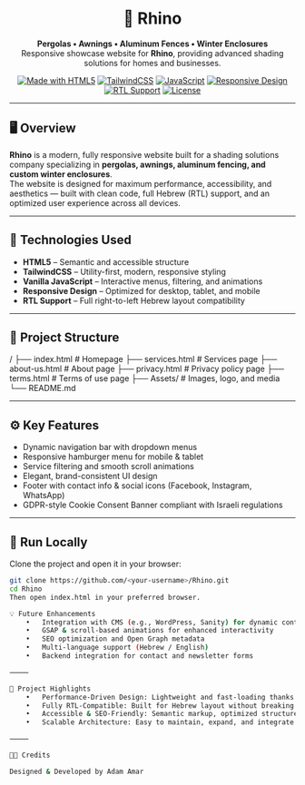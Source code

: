 <div align="center">

# 🦏 Rhino

**Pergolas • Awnings • Aluminum Fences • Winter Enclosures**  
Responsive showcase website for **Rhino**, providing advanced shading solutions for homes and businesses.

[![Made with HTML5](https://img.shields.io/badge/HTML5-E44D26?style=flat&logo=html5&logoColor=white)](https://developer.mozilla.org/en-US/docs/Web/Guide/HTML/HTML5)
[![TailwindCSS](https://img.shields.io/badge/TailwindCSS-38B2AC?style=flat&logo=tailwind-css&logoColor=white)](https://tailwindcss.com/)
[![JavaScript](https://img.shields.io/badge/JavaScript-F7DF1E?style=flat&logo=javascript&logoColor=black)](https://developer.mozilla.org/en-US/docs/Web/JavaScript)
[![Responsive Design](https://img.shields.io/badge/Responsive-Design-blue?style=flat)](#)
[![RTL Support](https://img.shields.io/badge/RTL-Hebrew-lightgrey?style=flat)](#)
[![License](https://img.shields.io/badge/License-MIT-green.svg)](LICENSE)

</div>

---

## 🖥️ Overview

**Rhino** is a modern, fully responsive website built for a shading solutions company specializing in **pergolas, awnings, aluminum fencing, and custom winter enclosures**.  
The website is designed for maximum performance, accessibility, and aesthetics — built with clean code, full Hebrew (RTL) support, and an optimized user experience across all devices.

---

## 🧩 Technologies Used

- **HTML5** – Semantic and accessible structure
- **TailwindCSS** – Utility-first, modern, responsive styling
- **Vanilla JavaScript** – Interactive menus, filtering, and animations
- **Responsive Design** – Optimized for desktop, tablet, and mobile
- **RTL Support** – Full right-to-left Hebrew layout compatibility

---

## 📁 Project Structure

/
├── index.html # Homepage
├── services.html # Services page
├── about-us.html # About page
├── privacy.html # Privacy policy page
├── terms.html # Terms of use page
├── Assets/ # Images, logo, and media
└── README.md

---

## ⚙️ Key Features

- Dynamic navigation bar with dropdown menus
- Responsive hamburger menu for mobile & tablet
- Service filtering and smooth scroll animations
- Elegant, brand-consistent UI design
- Footer with contact info & social icons (Facebook, Instagram, WhatsApp)
- GDPR-style Cookie Consent Banner compliant with Israeli regulations

---

## 🚀 Run Locally

Clone the project and open it in your browser:

```bash
git clone https://github.com/<your-username>/Rhino.git
cd Rhino
Then open index.html in your preferred browser.

💡 Future Enhancements
	•	Integration with CMS (e.g., WordPress, Sanity) for dynamic content
	•	GSAP & scroll-based animations for enhanced interactivity
	•	SEO optimization and Open Graph metadata
	•	Multi-language support (Hebrew / English)
	•	Backend integration for contact and newsletter forms

⸻

🧠 Project Highlights
	•	Performance-Driven Design: Lightweight and fast-loading thanks to TailwindCSS and clean JS.
	•	Fully RTL-Compatible: Built for Hebrew layout without breaking responsiveness.
	•	Accessible & SEO-Friendly: Semantic markup, optimized structure, and minimal dependencies.
	•	Scalable Architecture: Easy to maintain, expand, and integrate with future technologies.

⸻

👨‍💻 Credits

Designed & Developed by Adam Amar
```
